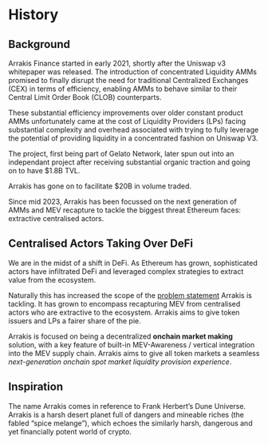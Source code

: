 # History

## Background

Arrakis Finance started in early 2021, shortly after the Uniswap v3 whitepaper was released. The introduction of concentrated Liquidity AMMs promised to finally disrupt the need for traditional Centralized Exchanges (CEX) in terms of efficiency, enabling AMMs to behave similar to their Central Limit Order Book (CLOB) counterparts.

These substantial efficiency improvements over older constant product AMMs unfortunately came at the cost of Liquidity Providers (LPs) facing substantial complexity and overhead associated with trying to fully leverage the potential of providing liquidity in a concentrated fashion on Uniswap V3.

The project, first being part of Gelato Network, later spun out into an independant project after receiving substantial organic traction and going on to have $1.8B TVL.

Arrakis has gone on to facilitate $20B in volume traded.

Since mid 2023, Arrakis has been focussed on the next generation of AMMs and MEV recapture to tackle the biggest threat Ethereum faces: extractive centralised actors.

## Centralised Actors Taking Over DeFi

We are in the midst of a shift in DeFi. As Ethereum has grown, sophisticated actors have infiltrated DeFi and leveraged complex strategies to extract value from the ecosystem.

Naturally this has increased the scope of the [problem statement](problemStatement.md) Arrakis is tackling. It has grown to encompass recapturing MEV from centralised actors who are extractive to the ecosystem. Arrakis aims to give token issuers and LPs a fairer share of the pie.

Arrakis is focused on being a decentralized **onchain market making** solution, with a key feature of built-in MEV-Awareness / vertical integration into the MEV supply chain. Arrakis aims to give all token markets a seamless _next-generation onchain spot market liquidity provision experience_.

## Inspiration

The name Arrakis comes in reference to Frank Herbert’s Dune Universe. Arrakis is a harsh desert planet full of dangers and mineable riches (the fabled “spice melange”), which echoes the similarly harsh, dangerous and yet financially potent world of crypto.

